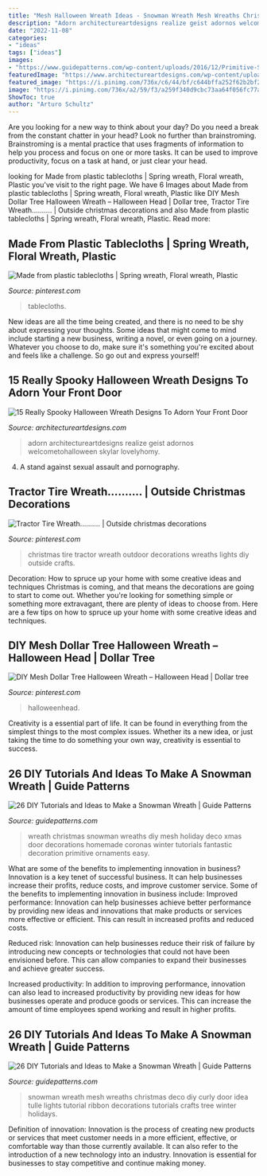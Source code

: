 ```yaml
---
title: "Mesh Halloween Wreath Ideas - Snowman Wreath Mesh Wreaths Christmas Deco Diy Curly Door Idea Tulle Lights Tutorial Ribbon Decorations Tutorials Crafts Tree Winter Holidays"
description: "Adorn architectureartdesigns realize geist adornos welcometohalloween skylar lovelyhomy"
date: "2022-11-08"
categories:
- "ideas"
tags: ["ideas"]
images:
- "https://www.guidepatterns.com/wp-content/uploads/2016/12/Primitive-Snowman-Wreath.jpg"
featuredImage: "https://www.architectureartdesigns.com/wp-content/uploads/2015/10/317-630x840.jpg"
featured_image: "https://i.pinimg.com/736x/c6/44/bf/c644bffa252f62b2bf247b641fb8b22f.jpg"
image: "https://i.pinimg.com/736x/a2/59/f3/a259f340d9cbc73aa64f056fc77a930c.jpg"
ShowToc: true
author: "Arturo Schultz"
---
```



Are you looking for a new way to think about your day? Do you need a break from the constant chatter in your head? Look no further than brainstroming. Brainstroming is a mental practice that uses fragments of information to help you process and focus on one or more tasks. It can be used to improve productivity, focus on a task at hand, or just clear your head.

	

		
looking for Made from plastic tablecloths | Spring wreath, Floral wreath, Plastic you've visit to the right page. We have 6 Images about Made from plastic tablecloths | Spring wreath, Floral wreath, Plastic like DIY Mesh Dollar Tree Halloween Wreath – Halloween Head | Dollar tree, Tractor Tire Wreath.......... | Outside christmas decorations and also Made from plastic tablecloths | Spring wreath, Floral wreath, Plastic. Read more:
		
    
## Made From Plastic Tablecloths | Spring Wreath, Floral Wreath, Plastic

<img loading=lazy src="https://i.pinimg.com/736x/c6/44/bf/c644bffa252f62b2bf247b641fb8b22f.jpg" onerror="this.onerror=null;this.src='https://tse1.mm.bing.net/th?id=OIP.gy7zxVtlJtdFyf5bVUudLgHaJ4&amp;pid=15.1';" alt="Made from plastic tablecloths | Spring wreath, Floral wreath, Plastic">

_Source: pinterest.com_

>tablecloths. 

	

New ideas are all the time being created, and there is no need to be shy about expressing your thoughts. Some ideas that might come to mind include starting a new business, writing a novel, or even going on a journey. Whatever you choose to do, make sure it's something you're excited about and feels like a challenge. So go out and express yourself!

    
## 15 Really Spooky Halloween Wreath Designs To Adorn Your Front Door

<img loading=lazy src="https://www.architectureartdesigns.com/wp-content/uploads/2015/10/317-630x840.jpg" onerror="this.onerror=null;this.src='https://tse2.mm.bing.net/th?id=OIP.OLg-mDJjtni1Kb40Ig-QPgHaJ4&amp;pid=15.1';" alt="15 Really Spooky Halloween Wreath Designs To Adorn Your Front Door">

_Source: architectureartdesigns.com_

>adorn architectureartdesigns realize geist adornos welcometohalloween skylar lovelyhomy. 

	

4. A stand against sexual assault and pornography.

    
## Tractor Tire Wreath.......... | Outside Christmas Decorations

<img loading=lazy src="https://i.pinimg.com/736x/a2/59/f3/a259f340d9cbc73aa64f056fc77a930c.jpg" onerror="this.onerror=null;this.src='https://tse3.mm.bing.net/th?id=OIP.0hovaeICe8UhUp09-oCmSwHaI1&amp;pid=15.1';" alt="Tractor Tire Wreath.......... | Outside christmas decorations">

_Source: pinterest.com_

>christmas tire tractor wreath outdoor decorations wreaths lights diy outside crafts. 

	

Decoration: How to spruce up your home with some creative ideas and techniques
Christmas is coming, and that means the decorations are going to start to come out. Whether you're looking for something simple or something more extravagant, there are plenty of ideas to choose from. Here are a few tips on how to spruce up your home with some creative ideas and techniques.

    
## DIY Mesh Dollar Tree Halloween Wreath – Halloween Head | Dollar Tree

<img loading=lazy src="https://i.pinimg.com/736x/44/3b/50/443b5094c993d081051b337f45541a26.jpg" onerror="this.onerror=null;this.src='https://tse4.mm.bing.net/th?id=OIP.FVzwoT6mIs2d4uJpoNfx_gHaJ3&amp;pid=15.1';" alt="DIY Mesh Dollar Tree Halloween Wreath – Halloween Head | Dollar tree">

_Source: pinterest.com_

>halloweenhead. 

	

Creativity is a essential part of life. It can be found in everything from the simplest things to the most complex issues. Whether its a new idea, or just taking the time to do something your own way, creativity is essential to success.

    
## 26 DIY Tutorials And Ideas To Make A Snowman Wreath | Guide Patterns

<img loading=lazy src="https://www.guidepatterns.com/wp-content/uploads/2016/12/Primitive-Snowman-Wreath.jpg" onerror="this.onerror=null;this.src='https://tse1.mm.bing.net/th?id=OIP.1jcwmhuXWXZ9Auum5YZzlQHaJ3&amp;pid=15.1';" alt="26 DIY Tutorials and Ideas to Make a Snowman Wreath | Guide Patterns">

_Source: guidepatterns.com_

>wreath christmas snowman wreaths diy mesh holiday deco xmas door decorations homemade coronas winter tutorials fantastic decoration primitive ornaments easy. 

	

What are some of the benefits to implementing innovation in business?
Innovation is a key tenet of successful business. It can help businesses increase their profits, reduce costs, and improve customer service. Some of the benefits to implementing innovation in business include: 
Improved performance: Innovation can help businesses achieve better performance by providing new ideas and innovations that make products or services more effective or efficient. This can result in increased profits and reduced costs. 

Reduced risk: Innovation can help businesses reduce their risk of failure by introducing new concepts or technologies that could not have been envisioned before. This can allow companies to expand their businesses and achieve greater success. 

Increased productivity: In addition to improving performance, innovation can also lead to increased productivity by providing new ideas for how businesses operate and produce goods or services. This can increase the amount of time employees spend working and result in higher profits.

    
## 26 DIY Tutorials And Ideas To Make A Snowman Wreath | Guide Patterns

<img loading=lazy src="https://www.guidepatterns.com/wp-content/uploads/2016/12/Snowman-Wreath-Ideas.jpg" onerror="this.onerror=null;this.src='https://tse4.mm.bing.net/th?id=OIP.XXVStOodnNnyMQ2ic-Fb2gHaJ4&amp;pid=15.1';" alt="26 DIY Tutorials and Ideas to Make a Snowman Wreath | Guide Patterns">

_Source: guidepatterns.com_

>snowman wreath mesh wreaths christmas deco diy curly door idea tulle lights tutorial ribbon decorations tutorials crafts tree winter holidays. 

	

Definition of innovation:
Innovation is the process of creating new products or services that meet customer needs in a more efficient, effective, or comfortable way than those currently available. It can also refer to the introduction of a new technology into an industry. Innovation is essential for businesses to stay competitive and continue making money.

